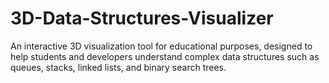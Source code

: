 # 3D-Data-Structures-Visualizer
An interactive 3D visualization tool for educational purposes, designed to help students and developers understand complex data structures such as queues, stacks, linked lists, and binary search trees.
